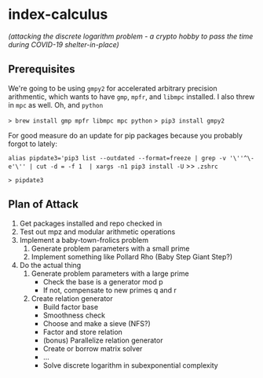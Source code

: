 # index-calculus
 _(attacking the discrete logarithm problem - a crypto hobby to pass the time during COVID-19 shelter-in-place)_

## Prerequisites
We're going to be using `gmpy2` for accelerated arbitrary precision arithmentic, which wants to have `gmp`, `mpfr`, and `libmpc` installed. I also threw in `mpc` as well. Oh, and `python`

`> brew install gmp mpfr libmpc mpc python`
`> pip3 install gmpy2`

For good measure do an update for pip packages because you probably forgot to lately:

`alias pipdate3='pip3 list --outdated --format=freeze | grep -v '\''^\-e'\'' | cut -d = -f 1  | xargs -n1 pip3 install -U` >> `.zshrc`

`> pipdate3`


## Plan of Attack
1. Get packages installed and repo checked in
2. Test out mpz and modular arithmetic operations
3. Implement a baby-town-frolics problem
   1. Generate problem parameters with a small prime
   2. Implement something like Pollard Rho (Baby Step Giant Step?)
4. Do the actual thing
   1. Generate problem parameters with a large prime
      - Check the base is a generator mod p
      - If not, compensate to new primes q and r
   2. Create relation generator
      - Build factor base
      - Smoothness check
      - Choose and make a sieve (NFS?)
      - Factor and store relation
      - (bonus) Parallelize relation generator
      - Create or borrow matrix solver
      - ...
      - Solve discrete logarithm in subexponential complexity